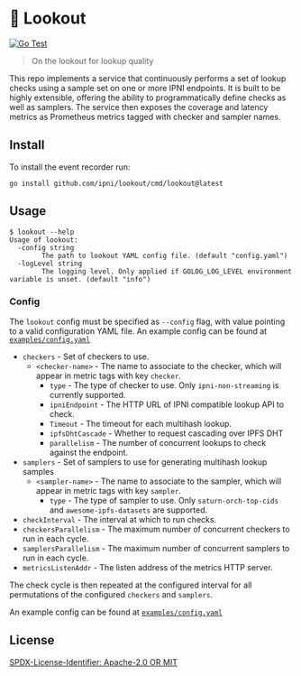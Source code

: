 # :telescope: Lookout

[![Go Test](https://github.com/ipni/lookout/actions/workflows/go-test.yml/badge.svg)](https://github.com/ipni/lookout/actions/workflows/go-test.yml)

> On the lookout for lookup quality

This repo implements a service that continuously performs a set of lookup checks using a sample set
on one or more IPNI endpoints.
It is built to be highly extensible, offering the ability to programmatically define checks as well
as samplers. The service then exposes the coverage and latency metrics as Prometheus metrics tagged
with checker and sampler names.

## Install

To install the event recorder run:

```shell
go install github.com/ipni/lookout/cmd/lookout@latest
```

## Usage

```text
$ lookout --help
Usage of lookout:
  -config string
        The path to lookout YAML config file. (default "config.yaml")
  -logLevel string
        The logging level. Only applied if GOLOG_LOG_LEVEL environment variable is unset. (default "info")
```

### Config

The `lookout` config must be specified as `--config` flag, with value pointing to a valid
configuration
YAML file. An example config can be found at [`examples/config.yaml`](examples/confg.yaml)

* `checkers` - Set of checkers to use.
    * `<checker-name>` - The name to associate to the checker, which will appear in metric tags with key `checker`.
        * `type` - The type of checker to use. Only `ipni-non-streaming` is currently supported.
        * `ipniEndpoint` - The HTTP URL of IPNI compatible lookup API to check.
        * `Timeout` - The timeout for each multihash lookup.
        * `ipfsDhtCascade` - Whether to request cascading over IPFS DHT
        * `parallelism` - The number of concurrent lookups to check against the endpoint.
* `samplers` - Set of samplers to use for generating multihash lookup samples
    * `<sampler-name>` - The name to associate to the sampler, which will appear in metric tags with key `sampler`.
        * `type` - The type of sampler to use. Only `saturn-orch-top-cids` and `awesome-ipfs-datasets` are supported.
* `checkInterval` - The interval at which to run checks.
* `checkersParallelism` - The maximum number of concurrent checkers to run in each cycle.
* `samplersParallelism` - The maximum number of concurrent samplers to run in each cycle.
* `metricsListenAddr` - The listen address of the metrics HTTP server.

The check cycle is then repeated at the configured interval for all permutations of the configured `checkers` and `samplers`.

An example config can be found at [`examples/config.yaml`](examples/confg.yaml)

## License

[SPDX-License-Identifier: Apache-2.0 OR MIT](LICENSE.md)
